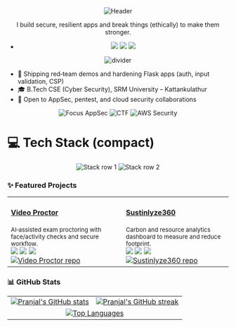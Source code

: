 <!-- Hero -->
<div align="center">
  <img src="https://capsule-render.vercel.app/api?type=waving&color=0:6A00FF,100:00D4FF&height=200&section=header&text=Pranjal%20Babel&fontSize=44&fontColor=ffffff&animation=fadeIn&desc=Cybersecurity%20%E2%80%A2%20Web%20Dev%20%E2%80%A2%20CTF%20Player&descAlign=50&descAlignY=75" alt="Header"/>
</div>

<p align="center">I build secure, resilient apps and break things (ethically) to make them stronger.</p>

- <p align="center">
  <a href="https://pranjal-babel.vercel.app/"><img src="https://img.shields.io/badge/Portfolio-Visit-4CAF50?style=for-the-badge&logo=vercel&logoColor=white" /></a>
  <a href="https://www.linkedin.com/in/pranjalbabel"><img src="https://img.shields.io/badge/LinkedIn-Connect-0A66C2?logo=linkedin&style=for-the-badge" /></a>
  <a href="mailto:pranjalbabel08@gmail.com"><img src="https://img.shields.io/badge/Email-Contact-EA4335?logo=gmail&logoColor=white&style=for-the-badge" /></a>
  </p>

<p align="center"><img src="https://capsule-render.vercel.app/api?type=rect&color=0:6A00FF,100:00D4FF&height=2&section=footer" alt="divider"/></p>

- 🔭 Shipping red‑team demos and hardening Flask apps (auth, input validation, CSP)
- 🎓 B.Tech CSE (Cyber Security), SRM University – Kattankulathur
- 🤝 Open to AppSec, pentest, and cloud security collaborations


<div align="center">

<img src="https://img.shields.io/badge/Focus-AppSec-6A00FF?style=for-the-badge&labelColor=1f1f1f" alt="Focus AppSec"/>
<img src="https://img.shields.io/badge/CTF-Training-00D4FF?style=for-the-badge&labelColor=1f1f1f" alt="CTF"/>
<img src="https://img.shields.io/badge/AWS-Cloud%20Security-ff9900?style=for-the-badge&logo=amazon-aws&logoColor=white&labelColor=1f1f1f" alt="AWS Security"/>

</div>


# 💻 Tech Stack (compact)

<div align="center">

<!-- Row 1: Languages, Frameworks -->
<img src="https://skillicons.dev/icons?i=python,java,js,html,css,bash,react,nodejs,flask&perline=9" alt="Stack row 1"/>

<!-- Row 2: Databases, Cloud, OS/Tools -->
<img src="https://skillicons.dev/icons?i=mongodb,postgres,aws,gcp,vercel,firebase,ubuntu,kali,powershell&perline=9" alt="Stack row 2"/>

</div>



### ✨ Featured Projects

<div align="center">

<table>
  <tr>
    <td width="48%">
      <h4><a href="https://github.com/PranjalBugged-Out/video_proctor">Video Proctor</a></h4>
      <sub>AI‑assisted exam proctoring with face/activity checks and secure workflow.</sub>
      <br/>
      <img src="https://img.shields.io/badge/Python-3776AB?logo=python&logoColor=FFD43B"/>
      <img src="https://img.shields.io/badge/Flask-000000?logo=flask&logoColor=white"/>
      <img src="https://img.shields.io/badge/AWS-232F3E?logo=amazon-aws&logoColor=FF9900"/>
      <br/>
      <a href="https://github.com/PranjalBugged-Out/video_proctor"><img src="https://img.shields.io/badge/View%20on%20GitHub-181717?logo=github&logoColor=white" alt="Video Proctor repo"/></a>
    </td>
    <td width="4%"></td>
    <td width="48%">
      <h4><a href="https://github.com/PranjalBugged-Out/Sustinlyze360">Sustinlyze360</a></h4>
      <sub>Carbon and resource analytics dashboard to measure and reduce footprint.</sub>
      <br/>
      <img src="https://img.shields.io/badge/Node.js-6DA55F?logo=node.js&logoColor=white"/>
      <img src="https://img.shields.io/badge/React-20232A?logo=react&logoColor=61DAFB"/>
      <img src="https://img.shields.io/badge/MongoDB-4ea94b?logo=mongodb&logoColor=white"/>
      <br/>
      <a href="https://github.com/PranjalBugged-Out/Sustinlyze360"><img src="https://img.shields.io/badge/View%20on%20GitHub-181717?logo=github&logoColor=white" alt="Sustinlyze360 repo"/></a>
    </td>
  </tr>
</table>

</div>

### 📊 GitHub Stats

<div align="center">

<!-- Row 1: Stats + Streak -->
<table>
  <tr>
    <td>
      <a href="https://github.com/PranjalBugged-Out">
        <img alt="Pranjal's GitHub stats" src="https://github-readme-stats.vercel.app/api?username=PranjalBugged-Out&show_icons=true&theme=tokyonight&hide_border=true" />
      </a>
    </td>
    <td>
      <a href="https://github.com/PranjalBugged-Out">
        <img alt="Pranjal's GitHub streak" src="https://streak-stats.demolab.com?user=PranjalBugged-Out&theme=tokyonight&hide_border=true" />
      </a>
    </td>
  </tr>
  <tr>
    <td colspan="2" align="center">
      <a href="https://github.com/PranjalBugged-Out">
        <img alt="Top Languages" src="https://github-readme-stats.vercel.app/api/top-langs/?username=PranjalBugged-Out&layout=compact&theme=tokyonight&hide_border=true" />
      </a>
    </td>
  </tr>
  
</table>

</div>







<!-- Unique section replaces badges: minimalist focus chips above -->



